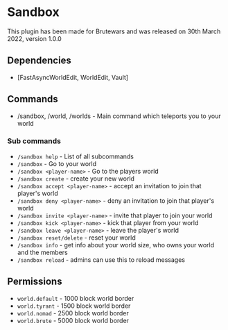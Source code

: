 # Sandbox
 This plugin has been made for Brutewars and was released on 30th March 2022, version 1.0.0
 
## Dependencies
- [FastAsyncWorldEdit, WorldEdit, Vault]

## Commands
- /sandbox, /world, /worlds - Main command which teleports you to your world

### Sub commands
- `/sandbox help` - List of all subcommands
- `/sandbox` - Go to your world
- `/sandbox <player-name>` - Go to the players world
- `/sandbox create` - create your new world
- `/sandbox accept <player-name>` - accept an invitation to join that player's world
- `/sandbox deny <player-name>` - deny an invitation to join that player's world
- `/sandbox invite <player-name>` - invite that player to join your world
- `/sandbox kick <player-name>` - kick that player from your world
- `/sandbox leave <player-name>` - leave the player's world
- `/sandbox reset/delete` - reset your world
- `/sandbox info` - get info about your world size, who owns your world and the members
- `/sandbox reload` - admins can use this to reload messages


## Permissions
- `world.default` - 1000 block world border
- `world.tyrant` - 1500 block world border
- `world.nomad` - 2500 block world border
- `world.brute` - 5000 block world border
